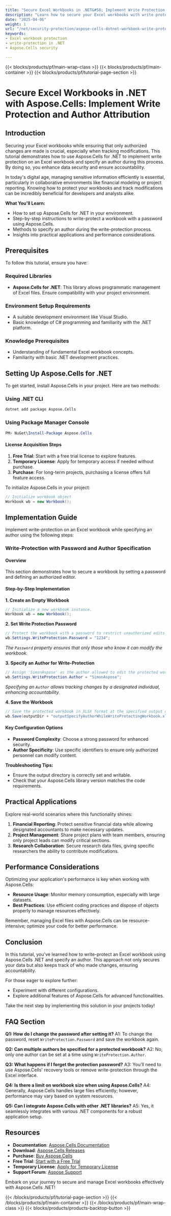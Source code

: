 ```yaml
---
title: "Secure Excel Workbooks in .NET&#58; Implement Write Protection and Author Attribution Using Aspose.Cells"
description: "Learn how to secure your Excel workbooks with write protection and author attribution using Aspose.Cells for .NET. Enhance data security while maintaining accountability."
date: "2025-04-06"
weight: 1
url: "/net/security-protection/aspose-cells-dotnet-workbook-write-protection-author/"
keywords:
- Excel workbook protection
- write-protection in .NET
- Aspose.Cells security

---
```


{{< blocks/products/pf/main-wrap-class >}}
{{< blocks/products/pf/main-container >}}
{{< blocks/products/pf/tutorial-page-section >}}


# Secure Excel Workbooks in .NET with Aspose.Cells: Implement Write Protection and Author Attribution

## Introduction

Securing your Excel workbooks while ensuring that only authorized changes are made is crucial, especially when tracking modifications. This tutorial demonstrates how to use Aspose.Cells for .NET to implement write protection on an Excel workbook and specify an author during this process. By doing so, you enhance data security and ensure accountability.

In today's digital age, managing sensitive information efficiently is essential, particularly in collaborative environments like financial modeling or project reporting. Knowing how to protect your workbooks and track modifications can be incredibly beneficial for developers and analysts alike.

**What You'll Learn:**
- How to set up Aspose.Cells for .NET in your environment.
- Step-by-step instructions to write-protect a workbook with a password using Aspose.Cells.
- Methods to specify an author during the write-protection process.
- Insights into practical applications and performance considerations.

## Prerequisites

To follow this tutorial, ensure you have:

### Required Libraries
- **Aspose.Cells for .NET**: This library allows programmatic management of Excel files. Ensure compatibility with your project environment.

### Environment Setup Requirements
- A suitable development environment like Visual Studio.
- Basic knowledge of C# programming and familiarity with the .NET platform.

### Knowledge Prerequisites
- Understanding of fundamental Excel workbook concepts.
- Familiarity with basic .NET development practices.

## Setting Up Aspose.Cells for .NET

To get started, install Aspose.Cells in your project. Here are two methods:

### Using .NET CLI
```bash
dotnet add package Aspose.Cells
```

### Using Package Manager Console
```powershell
PM> NuGet\Install-Package Aspose.Cells
```

#### License Acquisition Steps
1. **Free Trial**: Start with a free trial license to explore features.
2. **Temporary License**: Apply for temporary access if needed without purchase.
3. **Purchase**: For long-term projects, purchasing a license offers full feature access.

To initialize Aspose.Cells in your project:
```csharp
// Initialize workbook object
Workbook wb = new Workbook();
```

## Implementation Guide

Implement write-protection on an Excel workbook while specifying an author using the following steps:

### Write-Protection with Password and Author Specification

#### Overview
This section demonstrates how to secure a workbook by setting a password and defining an authorized editor.

#### Step-by-Step Implementation

**1. Create an Empty Workbook**
```csharp
// Initialize a new workbook instance.
Workbook wb = new Workbook();
```

**2. Set Write Protection Password**
```csharp
// Protect the workbook with a password to restrict unauthorized edits.
wb.Settings.WriteProtection.Password = "1234";
```
*The `Password` property ensures that only those who know it can modify the workbook.*

**3. Specify an Author for Write-Protection**
```csharp
// Assign 'SimonAspose' as the author allowed to edit the protected workbook.
wb.Settings.WriteProtection.Author = "SimonAspose";
```
*Specifying an `Author` allows tracking changes by a designated individual, enhancing accountability.*

**4. Save the Workbook**
```csharp
// Save the protected workbook in XLSX format at the specified output directory.
wb.Save(outputDir + "outputSpecifyAuthorWhileWriteProtectingWorkbook.xlsx");
```

#### Key Configuration Options
- **Password Complexity**: Choose a strong password for enhanced security.
- **Author Specificity**: Use specific identifiers to ensure only authorized personnel can modify content.

**Troubleshooting Tips:**
- Ensure the output directory is correctly set and writable.
- Check that your Aspose.Cells library version matches the code requirements.

## Practical Applications

Explore real-world scenarios where this functionality shines:

1. **Financial Reporting**: Protect sensitive financial data while allowing designated accountants to make necessary updates.
2. **Project Management**: Share project plans with team members, ensuring only project leads can modify critical sections.
3. **Research Collaboration**: Secure research data files, giving specific researchers the ability to contribute modifications.

## Performance Considerations

Optimizing your application's performance is key when working with Aspose.Cells:
- **Resource Usage**: Monitor memory consumption, especially with large datasets.
- **Best Practices**: Use efficient coding practices and dispose of objects properly to manage resources effectively.

Remember, managing Excel files with Aspose.Cells can be resource-intensive; optimize your code for better performance.

## Conclusion

In this tutorial, you've learned how to write-protect an Excel workbook using Aspose.Cells .NET and specify an author. This approach not only secures your data but also keeps track of who made changes, ensuring accountability.

For those eager to explore further:
- Experiment with different configurations.
- Explore additional features of Aspose.Cells for advanced functionalities.

Take the next step by implementing this solution in your projects today!

## FAQ Section

**Q1: How do I change the password after setting it?**
A1: To change the password, reset `WriteProtection.Password` and save the workbook again.

**Q2: Can multiple authors be specified for a protected workbook?**
A2: No, only one author can be set at a time using `WriteProtection.Author`.

**Q3: What happens if I forget the protection password?**
A3: You'll need to use Aspose.Cells' recovery tools or remove write-protection through the Excel interface.

**Q4: Is there a limit on workbook size when using Aspose.Cells?**
A4: Generally, Aspose.Cells handles large files efficiently; however, performance may vary based on system resources.

**Q5: Can I integrate Aspose.Cells with other .NET libraries?**
A5: Yes, it seamlessly integrates with various .NET components for a robust application setup.

## Resources
- **Documentation**: [Aspose.Cells Documentation](https://reference.aspose.com/cells/net/)
- **Download**: [Aspose.Cells Releases](https://releases.aspose.com/cells/net/)
- **Purchase**: [Buy Aspose.Cells](https://purchase.aspose.com/buy)
- **Free Trial**: [Start with a Free Trial](https://releases.aspose.com/cells/net/)
- **Temporary License**: [Apply for Temporary License](https://purchase.aspose.com/temporary-license/)
- **Support Forum**: [Aspose Support](https://forum.aspose.com/c/cells/9)

Embark on your journey to secure and manage Excel workbooks effectively with Aspose.Cells .NET!

{{< /blocks/products/pf/tutorial-page-section >}}
{{< /blocks/products/pf/main-container >}}
{{< /blocks/products/pf/main-wrap-class >}}
{{< blocks/products/products-backtop-button >}}
